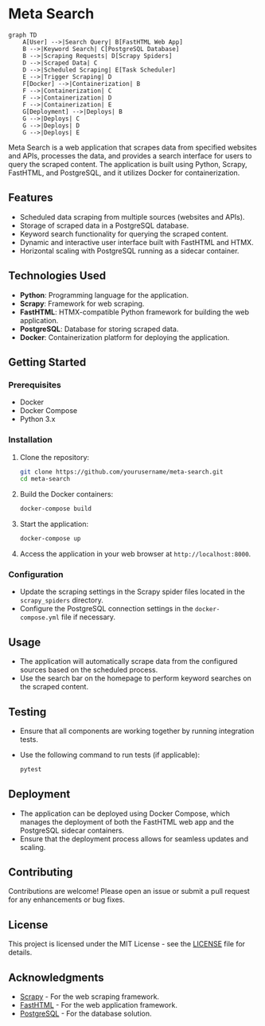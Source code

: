 # Meta Search

```mermaid
graph TD
    A[User] -->|Search Query| B[FastHTML Web App]
    B -->|Keyword Search| C[PostgreSQL Database]
    B -->|Scraping Requests| D[Scrapy Spiders]
    D -->|Scraped Data| C
    D -->|Scheduled Scraping| E[Task Scheduler]
    E -->|Trigger Scraping| D
    F[Docker] -->|Containerization| B
    F -->|Containerization| C
    F -->|Containerization| D
    F -->|Containerization| E
    G[Deployment] -->|Deploys| B
    G -->|Deploys| C
    G -->|Deploys| D
    G -->|Deploys| E
```

Meta Search is a web application that scrapes data from specified websites and APIs, processes the data, and provides a search interface for users to query the scraped content. The application is built using Python, Scrapy, FastHTML, and PostgreSQL, and it utilizes Docker for containerization.

## Features

- Scheduled data scraping from multiple sources (websites and APIs).
- Storage of scraped data in a PostgreSQL database.
- Keyword search functionality for querying the scraped content.
- Dynamic and interactive user interface built with FastHTML and HTMX.
- Horizontal scaling with PostgreSQL running as a sidecar container.

## Technologies Used

- **Python**: Programming language for the application.
- **Scrapy**: Framework for web scraping.
- **FastHTML**: HTMX-compatible Python framework for building the web application.
- **PostgreSQL**: Database for storing scraped data.
- **Docker**: Containerization platform for deploying the application.

## Getting Started

### Prerequisites

- Docker
- Docker Compose
- Python 3.x

### Installation

1. Clone the repository:

   ```bash
   git clone https://github.com/yourusername/meta-search.git
   cd meta-search
   ```

2. Build the Docker containers:

   ```bash
   docker-compose build
   ```

3. Start the application:

   ```bash
   docker-compose up
   ```

4. Access the application in your web browser at `http://localhost:8000`.

### Configuration

- Update the scraping settings in the Scrapy spider files located in the `scrapy_spiders` directory.
- Configure the PostgreSQL connection settings in the `docker-compose.yml` file if necessary.

## Usage

- The application will automatically scrape data from the configured sources based on the scheduled process.
- Use the search bar on the homepage to perform keyword searches on the scraped content.

## Testing

- Ensure that all components are working together by running integration tests.
- Use the following command to run tests (if applicable):

   ```bash
   pytest
   ```

## Deployment

- The application can be deployed using Docker Compose, which manages the deployment of both the FastHTML web app and the PostgreSQL sidecar containers.
- Ensure that the deployment process allows for seamless updates and scaling.

## Contributing

Contributions are welcome! Please open an issue or submit a pull request for any enhancements or bug fixes.

## License

This project is licensed under the MIT License - see the [LICENSE](LICENSE) file for details.

## Acknowledgments

- [Scrapy](https://scrapy.org/) - For the web scraping framework.
- [FastHTML](https://fasthtml.org/) - For the web application framework.
- [PostgreSQL](https://www.postgresql.org/) - For the database solution.